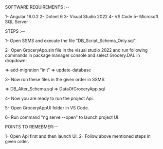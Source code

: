SOFTWARE REQUIREMENTS :--

1- Angular 16.0.2
2- Dotnet 6
3- Visual Studio 2022
4- VS Code
5- Microsoft SQL Server

STEPS :--

1- Open SSMS and execute the file "DB_Script_Schema_Only.sql".

2- Open GroceryApp.sln file in the visual studio 2022 and run following commands in package manager console and select Grocery.DAL in dropdown:

   => add-migration "init"
   => update-database

3- Now run these files in the given order in SSMS:

   => DB_Alter_Schema.sql
   => DataOfGroceryApp.sql

4- Now you are ready to run the project Api.

5- Open GroceryAppUI folder in VS Code.

6- Run command "ng serve --open" to launch project UI.


POINTS TO REMEBMER:--

1- Open Api first and then launch UI.
2- Follow above mentioned steps in given order.